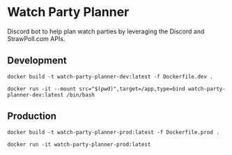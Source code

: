 # Watch Party Planner

Discord bot to help plan watch parties by leveraging the Discord and StrawPoll.com APIs.

## Development
`docker build -t watch-party-planner-dev:latest -f Dockerfile.dev .`

`docker run -it --mount src="$(pwd)",target=/app,type=bind watch-party-planner-dev:latest /bin/bash`

## Production
`docker build -t watch-party-planner-prod:latest -f Dockerfile.prod .`

`docker run -it watch-party-planner-prod:latest`
